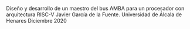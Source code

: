 Diseño y desarrollo de un maestro del bus AMBA para un procesador con arquitectura RISC-V
Javier García de la Fuente. Universidad de Álcala de Henares
Diciembre 2020

